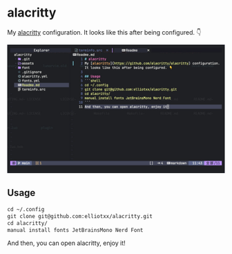 # alacritty
My [alacritty](https://github.com/alacritty/alacritty) configuration. It looks like this after being configured. 👇

![](./assets/screenshot-1.jpg)

## Usage
```shell
cd ~/.config
git clone git@github.com:elliotxx/alacritty.git
cd alacritty/
manual install fonts JetBrainsMono Nerd Font
```
And then, you can open alacritty, enjoy it!

